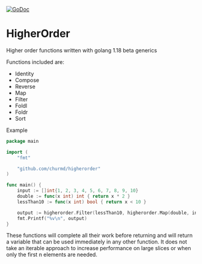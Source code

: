 [![GoDoc](https://godoc.org/github.com/churmd/higherorder?status.svg)](https://pkg.go.dev/github.com/churmd/higherorder)

# HigherOrder

Higher order functions written with golang 1.18 beta generics

Functions included are:

-   Identity
-   Compose
-   Reverse
-   Map
-   Filter
-   Foldl
-   Foldr
-   Sort

Example

```go
package main

import (
	"fmt"

	"github.com/churmd/higherorder"
)

func main() {
	input := []int{1, 2, 3, 4, 5, 6, 7, 8, 9, 10}
	double := func(x int) int { return x * 2 }
	lessThan10 := func(x int) bool { return x < 10 }

	output := higherorder.Filter(lessThan10, higherorder.Map(double, input)) // output == []int{2, 4, 6, 8}
	fmt.Printf("%v\n", output)
}

```

These functions will complete all their work before returning and will return a variable that can be used immediately in any other function. It does not take an iterable approach to increase performance on large slices or when only the first n elements are needed.
